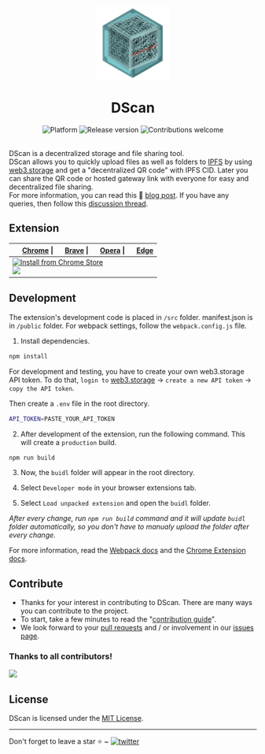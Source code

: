 <p align="center">
    <img align="center" src="/src/img/logo.png" width="150" height="150"></img>
</p>

<h1 align="center">DScan</h1>

<div align="center">
    <img src="https://img.shields.io/badge/extension-DScan-2C80C1" alt="Platform" />
    <img src="https://img.shields.io/github/v/release/akhileshthite/dscan?color=1FC71F" alt="Release version" />
    <img src="https://img.shields.io/badge/contributions-welcome-orange.svg?" alt="Contributions welcome">
</div><br>

DScan is a decentralized storage and file sharing tool.<br>
DScan allows you to quickly upload files as well as folders to [IPFS](https://ipfs.io/) by using [web3.storage](https://web3.storage/about/) and get a "decentralized QR code" with IPFS CID. Later you can share the QR code or hosted gateway link with everyone for easy and decentralized file sharing.<br>
For more information, you can read this 📝 [blog post](https://dev.to/akhileshthite/dscan-decentralized-qr-code-generator-use-web3-for-file-sharing-2lp8). If you have any queries, then follow this [discussion thread](https://github.com/filecoin-project/community/discussions/410).

## Extension

| <img src="https://unpkg.com/@browser-logos/chrome/chrome_16x16.png" width="16" height="16"> [Chrome](https://www.google.com/chrome/) \| <img src="https://unpkg.com/@browser-logos/brave/brave_16x16.png" width="16" height="16"> [Brave](https://brave.com/) \| <img src="https://unpkg.com/@browser-logos/opera/opera_16x16.png" width="16" height="16"> [Opera](https://www.opera.com/) \| <img src="https://unpkg.com/@browser-logos/edge/edge_16x16.png" width="16" height="16"> [Edge](https://www.microsoftedgeinsider.com/) |
| ----------------------------------------------------------------------------------------------------------------------------------------------------------------------------------------------------------------------------------------------------------------------------------------------------------------------------------------------------------------------------------------------------------------------------------------------------------------------------------------------------------------------------------- |
| [![Install from Chrome Store](https://ipfs.io/ipfs/QmU4Qm5YEKy5yHmdAgU2fD7PjZLgrYTUUbxTydqG2QK3TT)<br>![](https://img.shields.io/chrome-web-store/users/idpfgkgogjjgklefnkjdpghkifbjenap?label=Chrome%20Web%20Store%20users&style=social)](https://chrome.google.com/webstore/detail/dscan-decentralized-qr-co/idpfgkgogjjgklefnkjdpghkifbjenap)                                                                                                                                                                                    |

## Development

The extension's development code is placed in `/src` folder. manifest.json is in `/public` folder. For webpack settings, follow the `webpack.config.js` file.

1. Install dependencies.

```bash
npm install
```

For development and testing, you have to create your own web3.storage API token. To do that, `login to` [web3.storage](https://web3.storage/) -> `create a new API token` -> `copy the API token`.

Then create a `.env` file in the root directory.

```bash
API_TOKEN=PASTE_YOUR_API_TOKEN
```

2. After development of the extension, run the following command. This will create a `production` build.

```bash
npm run build
```

3. Now, the `buidl` folder will appear in the root directory.

4. Select `Developer mode` in your browser extensions tab.

5. Select `Load unpacked extension` and open the `buidl` folder.

_After every change, run `npm run build` command and it will update `buidl` folder automatically, so you don't have to manualy upload the folder after every change._

For more information, read the [Webpack docs](https://webpack.js.org/concepts/) and the [Chrome Extension docs](https://developer.chrome.com/docs/extensions/mv3/getstarted/).

## Contribute

- Thanks for your interest in contributing to DScan. There are many ways you can contribute to the project.
- To start, take a few minutes to read the "[contribution guide](https://github.com/buidltools/dscan/blob/main/.github/CONTRIBUTING.md)".
- We look forward to your [pull requests](https://github.com/buidltools/dscan/pulls) and / or involvement in our [issues page](https://github.com/buidltools/dscan/issues).

### Thanks to all contributors!

<a href="https://github.com/buidltools/dscan/graphs/contributors">
  <img src="https://contrib.rocks/image?repo=buidltools/dscan" />
</a>

## License

DScan is licensed under the [MIT License](https://github.com/buidltools/dscan/blob/main/LICENSE).

<hr>
Don't forget to leave a star ⭐️ ~ <a href="https://twitter.com/buidltools" target="_blank"><img src="https://img.shields.io/twitter/follow/buidltools?style=social" alt="twitter" /></a>

